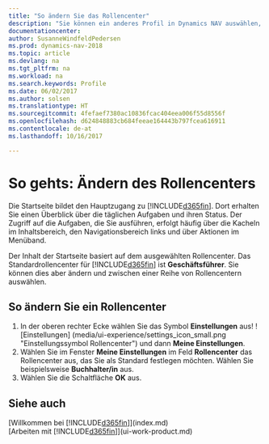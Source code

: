 ```yaml
---
title: "So ändern Sie das Rollencenter"
description: "Sie können ein anderes Profil in Dynamics NAV auswählen, um zu ändern, was Sie auf Ihrer Homepage sehen."
documentationcenter: 
author: SusanneWindfeldPedersen
ms.prod: dynamics-nav-2018
ms.topic: article
ms.devlang: na
ms.tgt_pltfrm: na
ms.workload: na
ms.search.keywords: Profile
ms.date: 06/02/2017
ms.author: solsen
ms.translationtype: HT
ms.sourcegitcommit: 4fefaef7380ac10836fcac404eea006f55d8556f
ms.openlocfilehash: d624848883cb684feeae164443b797fcea616911
ms.contentlocale: de-at
ms.lasthandoff: 10/16/2017

---
```

# <a name="how-to-change-the-role-center"></a>So gehts: Ändern des Rollencenters
Die Startseite bildet den Hauptzugang zu [!INCLUDE[d365fin](includes/d365fin_md.md)]. Dort erhalten Sie einen Überblick über die täglichen Aufgaben und ihren Status. Der Zugriff auf die Aufgaben, die Sie ausführen, erfolgt häufig über die Kacheln im Inhaltsbereich, den Navigationsbereich links und über Aktionen im Menüband.

Der Inhalt der Startseite basiert auf dem ausgewählten Rollencenter. Das Standardrollencenter für [!INCLUDE[d365fin](includes/d365fin_md.md)] ist **Geschäftsführer**. Sie können dies aber ändern und zwischen einer Reihe von Rollencentern auswählen.

## <a name="to-change-role-center"></a>So ändern Sie ein Rollencenter
1. In der oberen rechter Ecke wählen Sie das Symbol **Einstellungen** aus! ![Einstellungen] (media/ui-experience/settings_icon_small.png "Einstellungssymbol Rollencenter") und dann **Meine Einstellungen**.
2. Wählen Sie im Fenster **Meine Einstellungen** im Feld **Rollencenter** das Rollencenter aus, das Sie als Standard festlegen möchten. Wählen Sie beispielsweise **Buchhalter/in** aus.
3. Wählen Sie die Schaltfläche **OK** aus.

## <a name="see-also"></a>Siehe auch
[Willkommen bei [!INCLUDE[d365fin](includes/d365fin_md.md)]](index.md)  
[Arbeiten mit [!INCLUDE[d365fin](includes/d365fin_md.md)]](ui-work-product.md)  

